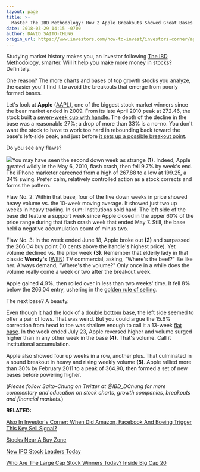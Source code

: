 ```yaml
---
layout: page
title: >-
  Master The IBD Methodology: How 2 Apple Breakouts Showed Great Bases Can Form Next To Poor Ones
date: 2018-03-29 14:15 -0700
author: DAVID SAITO-CHUNG
origin_url: https://www.investors.com/how-to-invest/investors-corner/apple-breakouts-great-bases-ibd-methodology
---
```





Studying market history makes you, an investor following [The IBD Methodology](https://www.investors.com/how-to-invest/how-to-invest-in-stocks-investing-for-beginners/), smarter. Will it help you make more money in stocks? Definitely.




One reason? The more charts and bases of top growth stocks you analyze, the easier you'll find it to avoid the breakouts that emerge from poorly formed bases.


Let's look at **Apple** ([AAPL](https://research.investors.com/quote.aspx?symbol=AAPL)), one of the biggest stock market winners since the bear market ended in 2009. From its late April 2010 peak at 272.46, the stock built a [seven-week cup with handle](https://www.investors.com/how-to-invest/investors-corner/the-basics-how-to-analyze-a-stocks-cup-with-handle/). The depth of the decline in the base was a reasonable 27%; a drop of more than 33% is a no-no. You don't want the stock to have to work too hard in rebounding back toward the base's left-side peak, and just before [it sets up a possible breakout point](https://www.investors.com/how-to-invest/investors-corner/chart-reading-basics-how-a-buy-point-marks-a-time-of-opportunity/).


Do you see any flaws?


![](https://www.investors.com/wp-content/uploads/2018/03/ICaapl040218-300x161.png)You may have seen the second down week as strange **(1)**. Indeed, Apple gyrated wildly in the May 6, 2010, flash crash, then fell 9.7% by week's end. The iPhone marketer careened from a high of 267.88 to a low at 199.25, a 34% swing. Prefer calm, relatively controlled action as a stock corrects and forms the pattern.


Flaw No. 2: Within that base, four of the five down weeks in price showed heavy volume vs. the 10-week moving average. It showed just two up weeks in heavy trading. In sum: Institutions sold hard. The left side of the base did feature a support week since Apple closed in the upper 60% of the price range during that flash crash week that ended May 7. Still, the base held a negative accumulation count of minus two.


Flaw No. 3: In the week ended June 18, Apple broke out **(2)** and surpassed the 266.04 buy point (10 cents above the handle's highest price). Yet volume declined vs. the prior week **(3)**. Remember that elderly lady in that classic **Wendy's** ([WEN](https://research.investors.com/quote.aspx?symbol=WEN)) TV commercial, asking, "Where's the beef?" Be like her. Always demand, "Where's the volume?" Only once in a while does the volume really come a week or two after the breakout week.


Apple gained 4.9%, then rolled over in less than two weeks' time. It fell 8% below the 266.04 entry, ushering in the [golden rule of selling](http://www.investors.com/how-to-invest/investors-corner/still-the-no-1-rule-for-stock-investors-always-cut-your-losses-short/).


The next base? A beauty.


Even though it had the look of a [double bottom base](https://www.investors.com/how-to-invest/investors-corner/what-is-double-bottom-base-biotech-stocks/), the left side seemed to offer a pair of lows. That was weird. But you could argue the 15.6% correction from head to toe was shallow enough to call it a 13-week [flat base](https://www.investors.com/how-to-invest/investors-corner/when-to-buy-the-basics-of-a-flat-base-a-super-growth-stock-pattern/). In the week ended July 23, Apple reversed higher and volume surged higher than in any other week in the base **(4)**. That's volume. Call it institutional accumulation.


Apple also showed four up weeks in a row, another plus. That culminated in a sound breakout in heavy and rising weekly volume **(5)**. Apple rallied more than 30% by February 2011 to a peak of 364.90, then formed a set of new bases before powering higher.



(*Please follow Saito-Chung on Twitter at @IBD\_DChung for more commentary and education on stock charts, growth companies, breakouts and financial markets.*)


**RELATED:**


[Also In Investor's Corner: When Did Amazon, Facebook And Boeing Trigger This Key Sell Signal?](https://www.investors.com/how-to-invest/investors-corner/break-10-week-line-when-to-sell-stocks/)


[Stocks Near A Buy Zone](https://www.investors.com/category/stock-lists/stocks-near-a-buy-zone/)


[New IPO Stock Leaders Today](https://research.investors.com/stock-lists/ipo-leaders/)


[Who Are The Large Cap Stock Winners Today? Inside Big Cap 20](https://research.investors.com/stock-lists/big-cap-20/)




